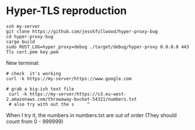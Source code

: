 # Hyper-TLS reproduction

```
ssh my-server
git clone https://github.com/jesskfullwood/hyper-proxy-bug
cd hyper-proxy-bug
cargo build
sudo RUST_LOG=hyper_proxy=debug ./target/debug/hyper-proxy 0.0.0.0 443 Tls cert.pem key.pem
```

New terminal:

```
# check  it's working
curl -k https://my-server/https://www.google.com

# grab a big-ish text file
 curl -k https://my-server/https://s3.eu-west-2.amazonaws.com/throwaway-bucket-54321/numbers.txt
 # also try with out the s     ^
```

When I try it, the numbers in numbers.txt are out of order (They should count from 0 - 999999)
